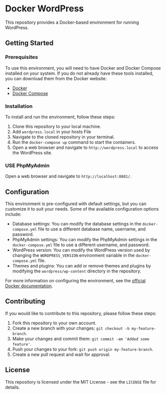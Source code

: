 # Docker WordPress

This repository provides a Docker-based environment for running WordPress.

## Getting Started

### Prerequisites

To use this environment, you will need to have Docker and Docker Compose installed on your system. If you do not already have these tools installed, you can download them from the Docker website:

- [Docker](https://www.docker.com/products/docker-desktop)
- [Docker Compose](https://docs.docker.com/compose/install/)

### Installation

To install and run the environment, follow these steps:

1. Clone this repository to your local machine.
2. Add `wordpress.local` in your hosts File
2. Navigate to the cloned repository in your terminal.
3. Run the `docker-compose up` command to start the containers.
4. Open a web browser and navigate to `http://wordpress.local` to access the WordPress site.

### USE PhpMyAdmin

Open a web browser and navigate to `http://localhost:8081/`.

## Configuration

This environment is pre-configured with default settings, but you can customize it to suit your needs. Some of the available configuration options include:

- Database settings: You can modify the database settings in the `docker-compose.yml` file to use a different database name, username, and password.
- PhpMyAdmin settings: You can modify the PhpMyAdmin settings in the `docker-compose.yml` file to use a different username, and password.
- WordPress version: You can modify the WordPress version used by changing the `WORDPRESS_VERSION` environment variable in the `docker-compose.yml` file.
- Themes and plugins: You can add or remove themes and plugins by modifying the `wordpress/wp-content` directory in the repository.

For more information on configuring the environment, see the [official Docker documentation](https://docs.docker.com/compose/wordpress/).

## Contributing

If you would like to contribute to this repository, please follow these steps:

1. Fork this repository to your own account.
2. Create a new branch with your changes: `git checkout -b my-feature-branch`.
3. Make your changes and commit them: `git commit -am 'Added some feature'`.
4. Push your changes to your fork: `git push origin my-feature-branch`.
5. Create a new pull request and wait for approval.

## License

This repository is licensed under the MIT License - see the `LICENSE` file for details.